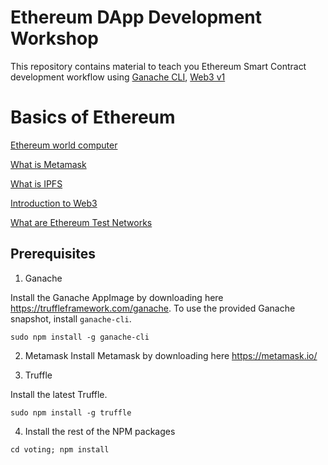 # Ethereum DApp Development Workshop

This repository contains material to teach you Ethereum Smart Contract development workflow using [Ganache CLI](https://github.com/trufflesuite/ganache-cli), [Web3 v1](https://github.com/ethereum/web3.js/)

# Basics of Ethereum

[Ethereum world computer](https://www.youtube.com/watch?v=j23HnORQXvs)

[What is Metamask](https://www.youtube.com/watch?v=6Gf_kRE4MJU)

[What is IPFS](https://www.youtube.com/watch?v=5Uj6uR3fp-U)

[Introduction to Web3](https://t.co/zqPUBvmRE4)

[What are Ethereum Test Networks](https://medium.com/compound-finance/the-beginners-guide-to-using-an-ethereum-test-network-95bbbc85fc1d)



## Prerequisites

1. Ganache

Install the Ganache AppImage by downloading here https://truffleframework.com/ganache.
To use the provided Ganache snapshot, install `ganache-cli`.

```
sudo npm install -g ganache-cli
```

2. Metamask
Install Metamask by downloading here https://metamask.io/

3. Truffle

Install the latest Truffle.

```
sudo npm install -g truffle
```

4. Install the rest of the NPM packages

```
cd voting; npm install
```

